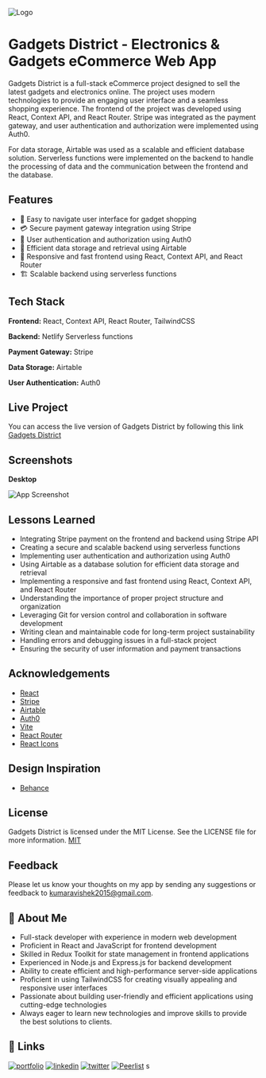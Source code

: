 ![Logo](https://res.cloudinary.com/die12ywpb/image/upload/v1677599870/Minimalist_Brown_Music_Logo_Instagram_f_h0utlr.png)

# Gadgets District - Electronics & Gadgets eCommerce Web App
Gadgets District is a full-stack eCommerce project designed to sell the latest gadgets and electronics online. The project uses modern technologies to provide an engaging user interface and a seamless shopping experience. The frontend of the project was developed using React, Context API, and React Router. Stripe was integrated as the payment gateway, and user authentication and authorization were implemented using Auth0.

For data storage, Airtable was used as a scalable and efficient database solution. Serverless functions were implemented on the backend to handle the processing of data and the communication between the frontend and the database.

## Features

- 📱 Easy to navigate user interface for gadget shopping
- 💳 Secure payment gateway integration using Stripe 
- 🔐 User authentication and authorization using Auth0 
- 📝 Efficient data storage and retrieval using Airtable 
- 📲 Responsive and fast frontend using React, Context API, and React Router
- 🏗️ Scalable backend using serverless functions

## Tech Stack

**Frontend:** React, Context API, React Router, TailwindCSS

**Backend:** Netlify Serverless functions

**Payment Gateway:** Stripe

**Data Storage:** Airtable

**User Authentication:** Auth0

## Live Project

You can access the live version of Gadgets District by following this link [Gadgets District](https://gadgets-district.netlify.app)

## Screenshots

**Desktop**

![App Screenshot](https://res.cloudinary.com/die12ywpb/image/upload/v1677599343/screencapture-shoptik-netlify-app-2023-02-28-21_14_57_io0yvv.png)

## Lessons Learned

- Integrating Stripe payment on the frontend and backend using Stripe API
- Creating a secure and scalable backend using serverless functions
- Implementing user authentication and authorization using Auth0
- Using Airtable as a database solution for efficient data storage and retrieval
- Implementing a responsive and fast frontend using React, Context API, and React Router
- Understanding the importance of proper project structure and organization
- Leveraging Git for version control and collaboration in software development
- Writing clean and maintainable code for long-term project sustainability
- Handling errors and debugging issues in a full-stack project
- Ensuring the security of user information and payment transactions

## Acknowledgements

- [React](https://beta.reactjs.org/)
- [Stripe](https://stripe.com/docs)
- [Airtable](https://airtable.com/developers/web/api/introduction)
- [Auth0](https://auth0.com/docs)
- [Vite](https://vitejs.dev/)
- [React Router](https://reactrouter.com/en/main)
- [React Icons](https://react-icons.github.io/react-icons)

## Design Inspiration

- [Behance](https://www.behance.net/gallery/85274215/Furniture-e-Commerce-Website-Landing-Page-Exploration)

## License

Gadgets District is licensed under the MIT License. See the LICENSE file for more information.
[MIT](LICENSE)

## Feedback

Please let us know your thoughts on my app by sending any suggestions or feedback to kumaravishek2015@gmail.com.

## 🚀 About Me

- Full-stack developer with experience in modern web development
- Proficient in React and JavaScript for frontend development
- Skilled in Redux Toolkit for state management in frontend applications
- Experienced in Node.js and Express.js for backend development
- Ability to create efficient and high-performance server-side applications
- Proficient in using TailwindCSS for creating visually appealing and responsive user interfaces
- Passionate about building user-friendly and efficient applications using cutting-edge technologies
- Always eager to learn new technologies and improve skills to provide the best solutions to clients.

## 🔗 Links

[![portfolio](https://img.shields.io/badge/my_portfolio-000?style=for-the-badge&logo=ko-fi&logoColor=white)](https://themodernmonk7.vercel.app)
[![linkedin](https://img.shields.io/badge/linkedin-0A66C2?style=for-the-badge&logo=linkedin&logoColor=white)](https://www.linkedin.com/in/themodernmonk7)
[![twitter](https://img.shields.io/badge/twitter-1DA1F2?style=for-the-badge&logo=twitter&logoColor=white)](https://twitter.com/themodernmonk7)
[![Peerlist](https://github-readme-badge.peerlist.io/api/themodernmonk7?style=social)](https://peerlist.io/themodernmonk7)
s